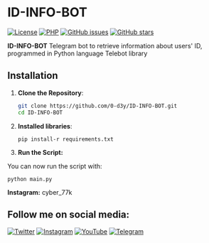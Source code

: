 
# ID-INFO-BOT

[![License](https://img.shields.io/badge/license-MIT-blue.svg)](https://opensource.org/licenses/MIT)
[![PHP](https://img.shields.io/badge/php-7.4%2B-blue.svg)](https://www.php.net/downloads)
[![GitHub issues](https://img.shields.io/github/issues/0-d3y/ID-INFO-BOT)](https://github.com/0-d3y/ID-INFO-BOT/issues)
[![GitHub stars](https://img.shields.io/github/stars/0-d3y/ID-INFO-BOT)](https://github.com/0-d3y/ID-INFO-BOT/stargazers)


**ID-INFO-BOT** Telegram bot to retrieve information about users' ID, programmed in Python language Telebot library
## Installation

1. **Clone the Repository**:

   ```sh
   git clone https://github.com/0-d3y/ID-INFO-BOT.git
   cd ID-INFO-BOT
   ```
   

2. **Installed libraries**:
   ```
   pip install-r requirements.txt
   ```

3. **Run the Script:**

You can now run the script with:
```
python main.py

```



**Instagram:** cyber_77k

## Follow me on social media:

[![Twitter](https://img.shields.io/badge/Twitter-1DA1F2?style=for-the-badge&logo=twitter&logoColor=white)](https://twitter.com/Linux_ye)
[![Instagram](https://img.shields.io/badge/Instagram-E4405F?style=for-the-badge&logo=instagram&logoColor=white)](https://www.instagram.com/cyber_77k)
[![YouTube](https://img.shields.io/badge/YouTube-FF0000?style=for-the-badge&logo=youtube&logoColor=white)](https://www.youtube.com/@0.d3y)
[![Telegram](https://img.shields.io/badge/Telegram-2CA5E0?style=for-the-badge&logo=telegram&logoColor=white)](https://t.me/i_0d3y)
